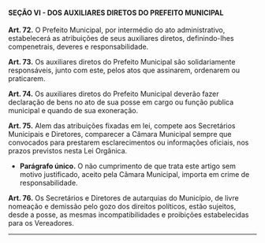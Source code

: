 #### SEÇÃO VI - DOS AUXILIARES DIRETOS DO PREFEITO MUNICIPAL


**Art. 72.** O Prefeito Municipal, por intermédio do ato administrativo, estabelecerá as atribuições de seus auxiliares diretos, definindo-lhes compenetrais, deveres e responsabilidade.

**Art. 73.** Os auxiliares diretos do Prefeito Municipal são solidariamente responsáveis, junto com este, pelos atos que assinarem, ordenarem ou praticarem. 

**Art. 74.** Os auxiliares diretos do Prefeito Municipal deverão fazer declaração de bens no ato de sua posse em cargo ou função publica municipal e quando de sua exoneração.

**Art. 75.** Alem das atribuições fixadas em lei, compete aos Secretários Municipais e Diretores, comparecer a Câmara Municipal sempre que convocados para prestarem esclarecimentos ou informações oficiais, nos prazos previstos nesta Lei Orgânica.

- **Parágrafo único.** O não cumprimento de que trata este artigo sem motivo justificado, aceito pela Câmara Municipal, importa em crime de responsabilidade. 

**Art. 76.** Os Secretários e Diretores de autarquias do Município, de livre nomeação e demissão pelo gozo dos direitos políticos, estão sujeitos, desde a posse, as mesmas incompatibilidades e proibições estabelecidas para os Vereadores.

---